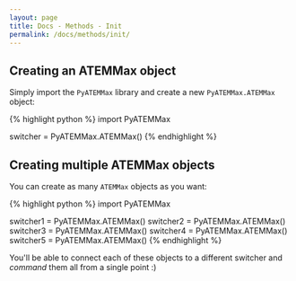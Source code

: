 ```yaml
---
layout: page
title: Docs - Methods - Init
permalink: /docs/methods/init/
---
```


## Creating an ATEMMax object

Simply import the `PyATEMMax` library and create a new `PyATEMMax.ATEMMax` object:

{% highlight python %}
import PyATEMMax

switcher = PyATEMMax.ATEMMax()
{% endhighlight %}


## Creating multiple ATEMMax objects

You can create as many `ATEMMax` objects as you want:

{% highlight python %}
import PyATEMMax

switcher1 = PyATEMMax.ATEMMax()
switcher2 = PyATEMMax.ATEMMax()
switcher3 = PyATEMMax.ATEMMax()
switcher4 = PyATEMMax.ATEMMax()
switcher5 = PyATEMMax.ATEMMax()
{% endhighlight %}

You'll be able to connect each of these objects to a different switcher and *command* them all from a single point :)
